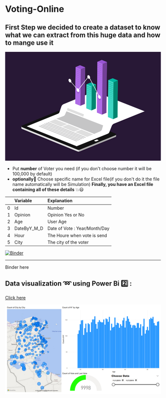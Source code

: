 # Voting-Online

## First Step we decided to create a dataset to know what we can extract from this huge data and how to mange use it

![img](images/gif.gif)

- Put **number** of Voter you need (if you don't choose number it will be 100,000 by default)
- **optionally**:rose: Choose specific name for Excel file(if you don't do it the file name automatically will be Simulation)
  **Finally, you have an Excel file containing all of these details** :boom::smiley:

|     | Variable    | Explanation                   |
| --: | :---------- | :---------------------------- |
|   0 | Id          | Number                        |
|   1 | Opinion     | Opinion Yes or No             |
|   2 | Age         | User Age                      |
|   3 | DateByY_M_D | Date of Vote : Year/Month/Day |
|   4 | Hour        | The Houre when vote is send   |
|   5 | City        | The city of the voter         |

[![Binder](https://mybinder.org/badge_logo.svg)](https://mybinder.org/v2/gh/HarounTheGreat/Voting-System/main?filepath=index.ipynb)

---

Binder here

## Data visualization :loop: using Power Bi :two: :

[Click here](https://drive.google.com/drive/folders/1lzlbsA1hEccba5gHoPWEhuBA5Et1lC-U?usp=share_link)

![img](images/Resultat.jpg)
